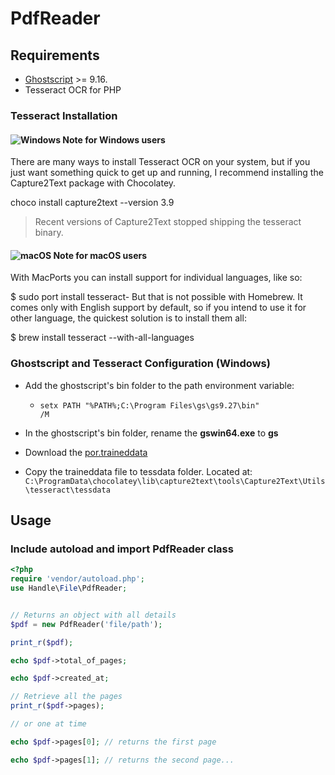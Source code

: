 # PdfReader

## Requirements
* [Ghostscript](https://www.ghostscript.com/) >= 9.16.
* Tesseract OCR for PHP

### Tesseract Installation

#### ![Windows](https://thiagoalessio.github.io/tesseract-ocr-for-php/images/windows-18.svg) Note for Windows users
There are many ways to install Tesseract OCR on your system, but if you just want something quick to get up and running, I recommend installing the Capture2Text package with Chocolatey.

choco install capture2text --version 3.9
> Recent versions of Capture2Text stopped shipping the tesseract binary.

#### ![macOS](https://thiagoalessio.github.io/tesseract-ocr-for-php/images/apple-18.svg) Note for macOS users
With MacPorts you can install support for individual languages, like so:

$ sudo port install tesseract-<langcode>
But that is not possible with Homebrew. It comes only with English support by default, so if you intend to use it for other language, the quickest solution is to install them all:

$ brew install tesseract --with-all-languages

### Ghostscript and Tesseract Configuration (Windows)

* Add the ghostscript's bin folder to the path environment variable:
  * <code>setx PATH "%PATH%;C:\Program Files\gs\gs9.27\bin" /M</code>
* In the ghostscript's bin folder, rename the **gswin64.exe** to **gs**

* Download the [por.traineddata](https://github.com/tesseract-ocr/tessdata/raw/4.00/por.traineddata)
* Copy the traineddata file to tessdata folder. Located at:
<code>C:\ProgramData\chocolatey\lib\capture2text\tools\Capture2Text\Utils\tesseract\tessdata</code>

## Usage

### Include autoload and import PdfReader class

```php
<?php
require 'vendor/autoload.php';
use Handle\File\PdfReader;
```

```php

// Returns an object with all details
$pdf = new PdfReader('file/path');

print_r($pdf);

echo $pdf->total_of_pages;

echo $pdf->created_at;

// Retrieve all the pages
print_r($pdf->pages);

// or one at time

echo $pdf->pages[0]; // returns the first page

echo $pdf->pages[1]; // returns the second page...
```
